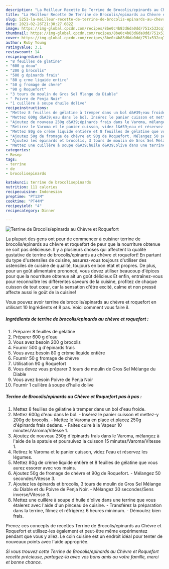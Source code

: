 ```yaml
---
description: "La Meilleur Recette De Terrine de Brocolis/epinards au Chèvre et Roquefort"
title: "La Meilleur Recette De Terrine de Brocolis/epinards au Chèvre et Roquefort"
slug: 5251-la-meilleur-recette-de-terrine-de-brocolis-epinards-au-chevre-et-roquefort
date: 2021-02-26T21:30:27.682Z
image: https://img-global.cpcdn.com/recipes/8be0c4b83d6da0dd/751x532cq70/terrine-de-brocolisepinards-au-chevre-et-roquefort-photo-principale-de-la-recette.jpg
thumbnail: https://img-global.cpcdn.com/recipes/8be0c4b83d6da0dd/751x532cq70/terrine-de-brocolisepinards-au-chevre-et-roquefort-photo-principale-de-la-recette.jpg
cover: https://img-global.cpcdn.com/recipes/8be0c4b83d6da0dd/751x532cq70/terrine-de-brocolisepinards-au-chevre-et-roquefort-photo-principale-de-la-recette.jpg
author: Ruby Young
ratingvalue: 3.1
reviewcount: 14
recipeingredient:
- "8 feuilles de glatine"
- "600 g deau"
- "200 g brocolis"
- "500 g dpinards frais"
- "80 g crme liquide entire"
- "50 g fromage de chvre"
- "90 g Roquefort"
- "3 tours de moulin de Gros Sel Mlange du Diable"
- " Poivre de Penja Noir"
- "1 cuillère à soupe dhuile dolive"
recipeinstructions:
- "Mettez 8 feuilles de gélatine à tremper dans un bol d&#39;eau froide."
- "Mettez 600g d&#39;eau dans le bol. Insérez le panier cuisson et mettez-y 200g de brocolis. Mettez le Varoma en place et placez 250g d&#39;épinards frais dedans. Faites cuire à la Vapeur 10 minutes/Varoma/Vitesse 1."
- "Ajoutez de nouveau 250g d&#39;épinards frais dans le Varoma, mélangez à l&#39;aide de la spatule et poursuivez la cuisson 15 minutes/Varoma/Vitesse 1."
- "Retirez le Varoma et le panier cuisson, videz l&#39;eau et réservez les légumes."
- "Mettez 80g de crème liquide entière et 8 feuilles de gélatine que vous aurez essorer avec vos mains."
- "Ajoutez 50g de fromage de chèvre et 90g de Roquefort. Mélangez 50 secondes/Vitesse 3."
- "Ajoutez les épinards et brocolis, 3 tours de moulin de Gros Sel Mélange du Diable et du Poivre de Penja Noir. Mélangez 30 secondes/Sens inverse/Vitesse 3."
- "Mettez une cuillère à soupe d&#39;huile d&#39;olive dans une terrine que vous étalerez avec l&#39;aide d&#39;un pinceau de cuisine. Transférez la préparation dans la terrine, filmez et réfrigérez 6 heures minimum. Démoulez bien frais."
categories:
- Resep
tags:
- terrine
- de
- brocolisepinards

katakunci: terrine de brocolisepinards 
nutrition: 111 calories
recipecuisine: Indonesian
preptime: "PT12M"
cooktime: "PT44M"
recipeyield: "4"
recipecategory: Dinner

---
```



![Terrine de Brocolis/epinards au Chèvre et Roquefort](https://img-global.cpcdn.com/recipes/8be0c4b83d6da0dd/751x532cq70/terrine-de-brocolisepinards-au-chevre-et-roquefort-photo-principale-de-la-recette.jpg)

La plupart des gens ont peur de commencer à cuisiner terrine de brocolis/epinards au chèvre et roquefort de peur que la nourriture obtenue ne soit pas délicieuse. Il y a plusieurs choses qui affectent la qualité gustative de terrine de brocolis/epinards au chèvre et roquefort! En partant du type d'ustensiles de cuisine, assurez-vous toujours d'utiliser des ustensiles de cuisine de qualité, toujours en bon état et propres. De plus, pour un goût alimentaire prononcé, vous devez utiliser beaucoup d'épices pour que la nourriture obtenue ait un goût délicieux Et enfin, entraînez-vous pour reconnaître les différentes saveurs de la cuisine, profitez de chaque cuisson de tout cœur, car la sensation d'être excité, calme et non pressé affecte aussi le goût de la cuisine!

<!--inarticleads1-->

Vous pouvez avoir terrine de brocolis/epinards au chèvre et roquefort en utilisant 10 Ingrédients et 8 pas. Voici comment vous faire il.

##### Ingrédients de terrine de brocolis/epinards au chèvre et roquefort :

1. Préparer 8 feuilles de gélatine
1. Préparer 600 g d&#39;eau
1. Vous avez besoin 200 g brocolis
1. Fournir 500 g d&#39;épinards frais
1. Vous avez besoin 80 g crème liquide entière
1. Fournir 50 g fromage de chèvre
1. Utilisation 90 g Roquefort
1. Vous devez vous préparer 3 tours de moulin de Gros Sel Mélange du Diable
1. Vous avez besoin  Poivre de Penja Noir
1. Fournir 1 cuillère à soupe d&#39;huile dolive




<!--inarticleads2-->

##### Terrine de Brocolis/epinards au Chèvre et Roquefort pas à pas :

1. Mettez 8 feuilles de gélatine à tremper dans un bol d&#39;eau froide.
1. Mettez 600g d&#39;eau dans le bol. - Insérez le panier cuisson et mettez-y 200g de brocolis. - Mettez le Varoma en place et placez 250g d&#39;épinards frais dedans. - Faites cuire à la Vapeur 10 minutes/Varoma/Vitesse 1.
1. Ajoutez de nouveau 250g d&#39;épinards frais dans le Varoma, mélangez à l&#39;aide de la spatule et poursuivez la cuisson 15 minutes/Varoma/Vitesse 1.
1. Retirez le Varoma et le panier cuisson, videz l&#39;eau et réservez les légumes.
1. Mettez 80g de crème liquide entière et 8 feuilles de gélatine que vous aurez essorer avec vos mains.
1. Ajoutez 50g de fromage de chèvre et 90g de Roquefort. - Mélangez 50 secondes/Vitesse 3.
1. Ajoutez les épinards et brocolis, 3 tours de moulin de Gros Sel Mélange du Diable et du Poivre de Penja Noir. - Mélangez 30 secondes/Sens inverse/Vitesse 3.
1. Mettez une cuillère à soupe d&#39;huile d&#39;olive dans une terrine que vous étalerez avec l&#39;aide d&#39;un pinceau de cuisine. - Transférez la préparation dans la terrine, filmez et réfrigérez 6 heures minimum. - Démoulez bien frais.




<!--inarticleads1-->

<p>
Prenez ces concepts de recettes Terrine de Brocolis/epinards au Chèvre et Roquefort et utilisez-les également et peut-être même expérimentez pendant que vous y allez. Le coin cuisine est un endroit idéal pour tenter de nouveaux points avec l'aide appropriée.
</p>

<p>
<i>Si vous trouvez cette Terrine de Brocolis/epinards au Chèvre et Roquefort recette précieuse, partagez-la avec vos bons amis ou votre famille, merci et bonne chance.</i>
</p>
